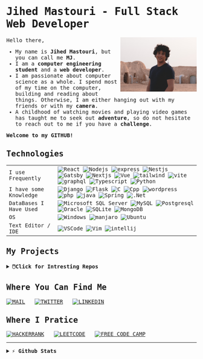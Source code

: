 <samp>
  
# Jihed Mastouri - Full Stack Web Developer

<img width="40%" align="right" src="me.jpg" alt="Me">

<p width="50%">

Hello there,
- My name is **Jihed Mastouri**, but you can call me **MJ**. 
- I am a **computer engineering student** and a **web developer**. 
- I am passionate about computer science as a whole. I spend most of my time on the computer, building and reading about things. Otherwise, I am either hanging out with my friends or with my **camera**. 
- A childhood of watching movies and playing video games has taught me to seek out **adventure**, so do not hesitate to reach out to me if you have a **challenge**. 

**Welcome to my GITHUB!**
  
</p>

## Technologies

<table>
  <tr>
      <td> I use Frequently  </td> 
      <td>
        <img src="https://img.shields.io/badge/-React-45b8d8?style=flat-square&logo=react&logoColor=white" alt="React">
        <img src="https://img.shields.io/badge/-Nodejs-43853d?style=flat-square&logo=Node.js&logoColor=white" alt="Nodejs">
        <img src="https://img.shields.io/badge/-Expressjs-000?style=flat-square&logo=express&logoColor=white" alt="express">
        <img src="https://img.shields.io/badge/-NestJs-ea2845?style=flat-square&logo=nestjs&logoColor=white" alt="Nestjs"> 
        <img src="https://img.shields.io/badge/-Gatsby-639?style=flat-square&logo=Gatsby&logoColor=white" alt="Gatsby">
        <img src="https://img.shields.io/badge/-Next-000?style=flat-square&logo=Next.js&logoColor=white" alt="Nextjs"> 
        <img src="https://img.shields.io/badge/-Vue-13aa52?style=flat-square&logo=vue.js&logoColor=white" alt="Vue">
        <img src="https://img.shields.io/badge/-Tailwind-54C5E1?style=flat-square&logo=TailwindCSS&logoColor=white" alt="tailwind">
        <img src="https://img.shields.io/badge/-Vite-5468ff?style=flat-square&logo=vite&logoColor=white" alt="vite"> 
        <img src="https://img.shields.io/badge/-GraphQl-d64292?style=flat-square&logo=graphQL&logoColor=white" alt="graphql">
        <img src="https://img.shields.io/badge/-TypeScript-007ACC?style=flat-square&logo=typescript&logoColor=white" alt="Typescript">
        <img src="https://img.shields.io/badge/-Python-2b5b84?style=flat-square&logo=python&logoColor=white" alt="Python">
      </td>
    </tr>
    <tr>
      <td>I have some Knowledge </td>
      <td>
        <img src="https://img.shields.io/badge/-Django-0C4B33?style=flat-square&logo=Django&logoColor=white" alt="Django">
        <img src="https://img.shields.io/badge/-Flask-000?style=flat-square&logo=Flask&logoColor=white" alt="Flask">
        <img src="https://img.shields.io/badge/-C%20language-0d8bf2?style=flat-square&logo=c&logoColor=white" alt="C">
        <img src="https://img.shields.io/badge/-C%2b%2b-0d8bf2?style=flat-square&logo=c%2b%2b&logoColor=white" alt="Cpp">
        <img src="https://img.shields.io/badge/-wordpress-007ACC?style=flat-square&logo=wordpress&logoColor=white" alt="wordpress">
        <img src="https://img.shields.io/badge/-PHP-4F5B93?style=flat-square&logo=php&logoColor=white" alt="php">
        <img src="https://img.shields.io/badge/-Java-477C9C?style=flat-square&logo=java&logoColor=white" alt="java">
        <img src="https://img.shields.io/badge/-Spring-6DB33F?style=flat-square&logo=Spring&logoColor=white" alt="Spring">
        <img src="https://img.shields.io/badge/-.Net-0D5F9A?style=flat-square&logo=.Net&logoColor=white" alt=".Net">
      </td>
    </tr> 
      <td>DataBases I Have Used </td>
      <td>
        <img src="https://img.shields.io/badge/-MS%20SQL%20Server-465780?style=flat-square&logo=MicrosoftSQLServer&logoColor=white" alt="Microsoft SQL Server">
        <img src="https://img.shields.io/badge/-MySQL-005E86?style=flat-square&logo=MySQL&logoColor=white" alt="MySQL">
        <img src="https://img.shields.io/badge/-Postgresql-305D8D?style=flat-square&logo=Postgresql&logoColor=white" alt="Postgresql">
        <img src="https://img.shields.io/badge/-Oracle-F7131C?style=flat-square&logo=Oracle&logoColor=white" alt="Oracle">
        <img src="https://img.shields.io/badge/-SQLite-0F7EC8?style=flat-square&logo=SQLite&logoColor=white" alt="SQLite">
        <img src="https://img.shields.io/badge/-MongoDB-13aa52?style=flat-square&logo=mongodb&logoColor=white" alt="MongoDB">
      </td>
    </tr>
    <tr>
      <td> OS </td>
      <td> 
        <img src="https://img.shields.io/badge/-Windows-00AEE9?style=flat-square&logo=Windows&logoColor=white" alt="Windows">
        <img src="https://img.shields.io/badge/-manjaro-33B959?style=flat-square&logo=manjaro&logoColor=white" alt="manjaro">
        <img src="https://img.shields.io/badge/-Ubuntu-DD4814?style=flat-square&logo=Ubuntu&logoColor=white" alt="Ubuntu">
      </td>
    </tr>
    <tr>
      <td>Text Editor / IDE </td>
      <td>
        <img src="https://img.shields.io/badge/-VSCode-23A3EA?style=flat-square&logo=VisualStudioCode&logoColor=white" alt="VSCode">
        <img src="https://img.shields.io/badge/-Vim-019331?style=flat-square&logo=Vim&logoColor=white" alt="Vim">
        <img src="https://img.shields.io/badge/-IntelliJ-000?style=flat-square&logo=IntelliJIDEA&logoColor=white" alt="intellij"> 
      </td>
</table>

## My Projects

<details>
<summary><b>🖱️Click for Intresting Repos</b></summary>

### Mixed

| Repos | Description |
:---- | ----:
| [Free Code Camp]() | FreeCodeCamp Certifications' Projects: Web Design, JS, React, Node/Express |
| [Algorithms and Data Structures]() | Problems I practiced in CodeForces, Leetcode and more... (Cpp / Js / python) |

<br>

### Web

| Repos | Description |
:---- | ----:
| [Netflix Clone]() | video streaming platform using React and Nestjs |
| [E-Commerce]() | E-commerce website using Nextjs |
| [CMS]() | CMS using Gatsby |
| [Instant Messaging]() | Instant messaging platform using React, socketio and expressjs |
| [Todo List]() | Team based TodoList solution using React and expressjs|
| [Bill Generator]() | Bill Generator using vue3 |
| [Text editor]() | Text editor react |
| [Game Station]() | Some web based games using Vue2 |
| [Job Hunter]() | Job hunting platform using Django |
| [Expenses Tracker]() | Expenses Tracker using Flask|

<br>

### Automation
| Repos | Description |
:---- | ----:
| [Taking Notes through Terminal]() | shell, python, firebase |
| [google from terminal]() | shell, python |
| [scraper]() | python |

</details>

## Where You Can Find Me

[![MAIL](https://img.shields.io/badge/Gmail-D14836?style=for-the-badge&logo=gmail&logoColor=white)](mailto:jihedmastouri.inbox@gmail.com)&nbsp;&nbsp;
[![TWITTER](https://img.shields.io/badge/Twitter-1DA1F2?style=for-the-badge&logo=twitter&logoColor=white)](https://twitter.com/jihed_mastouri)&nbsp;&nbsp;
[![LINKEDIN](https://img.shields.io/badge/linkedin-%230077B5.svg?&style=for-the-badge&logo=linkedin&logoColor=white)](https://www.linkedin.com/in/jihedmastouri/)
  
## Where I Pratice
  
  [![HACKERRANK](https://img.shields.io/badge/-Hackerrank-2EC866?style=for-the-badge&logo=HackerRank&logoColor=white)](https://www.hackerrank.com/jihedmastouri)&nbsp;&nbsp;
  [![LEETCODE](https://img.shields.io/badge/-LeetCode-FFA116?style=for-the-badge&logo=LeetCode&logoColor=black)](#)&nbsp;&nbsp;
  [![FREE CODE CAMP](https://img.shields.io/badge/free%20code%20camp-27273D?style=for-the-badge&logo=freecodecamp&logoColor=white)](https://www.freecodecamp.org/jihedmastouri)

---

<details>	
  <summary><b>⚡ Github Stats</b></summary>

<img height="180em" src="https://github-readme-stats.vercel.app/api?username=jihedmastouri&show_icons=true&locale=en&hide_border=true" alt="Public stats" />
<img height="180em" src="https://github-readme-stats.vercel.app/api/top-langs?username=jihedmastouri&show_icons=true&locale=en&layout=compact&langs_count=7&hide_border=true&hide=c" alt="Most used languages"/>
</details>

</samp>
